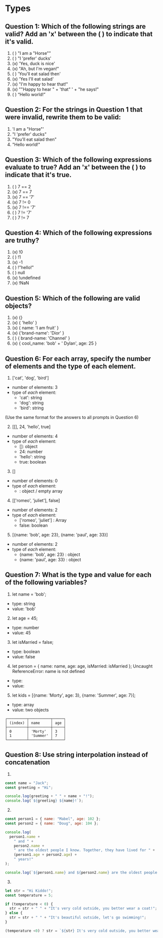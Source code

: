 # Types

## Question 1: Which of the following strings are valid? Add an 'x' between the ( ) to indicate that it's valid.

1. ( ) "I am a "Horse""
2. ( ) "I 'prefer' ducks'
3. (x) 'Yes, duck is nice'
4. (x) "Ah, but I\'m vegan!"
5. ( ) 'You'll eat salad then'
6. (x) 'Yes I\'ll eat salad'
7. (x) "I'm happy to hear that!"
8. (x) "\"Happy to hear " + 'that" ' + "he says!"
9. ( ) “Hello world!”

## Question 2: For the strings in Question 1 that were invalid, rewrite them to be valid:

1. 'I am a "Horse"'
2. "I 'prefer' ducks"
3. "You'll eat salad then"
4. "Hello world!"

## Question 3: Which of the following expressions evaluate to true? Add an 'x' between the ( ) to indicate that it's true.

1. ( ) 7 == 2
2. (x) 7 == 7
3. (x) 7 == '7'
4. (x) 7 != 0
5. (x) 7 !== '7'
6. ( ) 7 != '7'
7. ( ) 7 != 7

## Question 4: Which of the following expressions are truthy?

1. (x) !0
2. ( ) !1
3. (x) -1
4. ( ) !"hello!"
5. ( ) null
6. (x) !undefined
7. (x) !NaN

## Question 5: Which of the following are valid objects?

1. (x) {}
2. (x) { 'hello' }
3. (x) { name: 'I am fruit' }
4. (x) {'brand-name': 'Dior' }
5. ( ) { brand-name: 'Channel' }
6. (x) { cool_name: 'bob' + ' Dylan', age: 25 }

## Question 6: For each array, specify the number of elements and the type of each element.

1. ['cat', 'dog', 'bird']

- number of elements: 3
- type of _each_ element:
  - 'cat': string
  - 'dog': string
  - 'bird': string

(Use the same format for the answers to all prompts in Question 6)

2. [[], 24, 'hello', true]

- number of elements: 4
- type of _each_ element:
  - []: object
  - 24: number
  - 'hello': string
  - true: boolean

3. []

- number of elements: 0
- type of _each_ element:
  - : object / empty array

4. [['romeo', 'juliet'], false]

- number of elements: 2
- type of _each_ element:
  - ['romeo', 'juliet'] : Array
  - false: boolean

5. [{name: 'bob', age: 23}, {name: 'paul', age: 33}]

- number of elements: 2
- type of _each_ element:
  - {name: 'bob', age: 23} : object
  - {name: 'paul', age: 33} : object

## Question 7: What is the type and value for each of the following variables?

1. let name = 'bob';

- type: string
- value: 'bob'

2. let age = 45;

- type: number
- value: 45

3. let isMarried = false;

- type: boolean
- value: false

4. let person = { name: name, age: age, isMarried: isMarried };
   Uncaught ReferenceError: name is not defined

- type:
- value:

5. let kids = [{name: 'Morty', age: 3}, {name: 'Summer', age: 7}];

- type: array
- value: two objects

```
┌─────────┬──────────┬─────┐
│ (index) │ name     │ age │
├─────────┼──────────┼─────┤
│ 0       │ 'Morty'  │ 3   │
│ 1       │ 'Summer' │ 7   │
└─────────┴──────────┴─────┘
```
## Question 8: Use string interpolation instead of concatenation

1.

```js
const name = "Jack";
const greeting = "Hi";

console.log(greeting + " " + name + "!");
console.log(`${greeting} ${name}!`);
```

2.

```js
const person1 = { name: "Mabel", age: 102 };
const person2 = { name: "Doug", age: 104 };

console.log(
  person1.name +
    " and " +
    person2.name +
    " are the oldest people I know. Together, they have lived for " +
    (person1.age + person2.age) +
    " years!"
);

console.log(`${person1.name} and ${person2.name} are the oldest people I know. Together, they have lived for ${(person1.age + person2.age)} years!`);
```

3.

```js
let str = "Hi Kiddo!";
const temperature = 5;

if (temperature < 0) {
  str = str + " " + "It's very cold outside, you better wear a coat!";
} else {
  str = str + " " + "It's beautiful outside, let's go swimming!";
}

(temperature <0) ? str = `${str} It's very cold outside, you better wear a coat!`: str = `${str} It's beautiful outside, let's go swimming!`;
```
